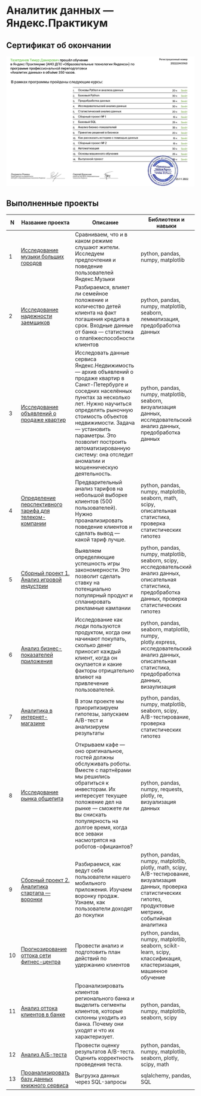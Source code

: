# Аналитик данных — Яндекс.Практикум

## Сертификат об окончании
![](https://github.com/timurka/Yandex-Praktikum/blob/main/yandex_diplom.png?raw=true)

## Выполненные проекты

| N | Название проекта  | Описание | Библиотеки и навыки |
| ------------- | ------------- | ------------- | ------------- |
| 1 | [Исследование музыки больших городов](https://github.com/timurka/Yandex-Praktikum/blob/main/1.%20Музыка%20больших%20городов/project1.ipynb) | Сравниваем, что и в каком режиме слушают жители. Исследуем предпочтения и поведение пользователей Яндекс.Музыки  | python, pandas, numpy, matplotlib |
| 2 | [Исследование надежности заемщиков](https://github.com/timurka/Yandex-Praktikum/blob/main/2.%20Предобработка%20данных/project2_predobrabotka.ipynb)  | Разбираемся, влияет ли семейное положение и количество детей клиента на факт погашения кредита в срок. Входные данные от банка — статистика о платёжеспособности клиентов | python, pandas, numpy, matplotlib, seaborn, лемматизация, предобработка данных |
| 3 | [Исследование объявлений о продаже квартир](https://github.com/timurka/Yandex-Praktikum/blob/main/3.%20Исследовательский%20анализ%20данных/project3_EDA.ipynb)  | Исследовать данные сервиса Яндекс.Недвижимость — архив объявлений о продаже квартир в Санкт-Петербурге и соседних населённых пунктах за несколько лет. Нужно научиться определять рыночную стоимость объектов недвижимости. Задача — установить параметры. Это позволит построить автоматизированную систему: она отследит аномалии и мошенническую деятельность. | python, pandas, numpy, matplotlib, seaborn, визуализация данных, исследовательский анализ данных, предобработка данных |
| 4 | [Определение перспективного тарифа для телеком-компании](https://github.com/timurka/Yandex-Praktikum/blob/main/4.%20Стат.%20анализ%20данных/project4.ipynb)  | Предварительный анализ тарифов на небольшой выборке клиентов (500 пользователей). Нужно проанализировать поведение клиентов и сделать вывод — какой тариф лучше. | python, pandas, numpy, matplotlib, seaborn, math, scipy, описательная статистика, проверка статистических гипотез |
| 5 | [Сборный проект 1. Анализ игровой индустрии](https://github.com/timurka/Yandex-Praktikum/blob/main/5.%20Сборный%20проект%201/project5_sborny.ipynb)  | Выявляем определяющие успешность игры закономерности. Это позволит сделать ставку на потенциально популярный продукт и спланировать рекламные кампании | python, pandas, numpy, matplotlib, seaborn, scipy, исследовательский анализ данных, описательная статистика, предобработка данных, проверка статистических гипотез |
| 6 | [Анализ бизнес-показателей приложения](https://github.com/timurka/Yandex-Praktikum/blob/main/6.%20Анализ%20бизнес-показателей/project6_metrics.ipynb) | Исследование как люди пользуются продуктом, когда они начинают покупать, сколько денег приносит каждый клиент, когда он окупается и какие факторы отрицательно влияют на привлечение пользователей.  | python, pandas, seaborn, matplotlib, numpy, plotly.express, исследовательский анализ данных, описательная статистика, предобработка данных, визаулизация |
| 7 | [Аналитика в интернет-магазине](https://github.com/timurka/Yandex-Praktikum/blob/main/7.%20Принятие%20решений%20в%20бизнесе/project7_decisions.ipynb)  | В этом проекте мы приоритизируем гипотезы, запускаем A/B-тест и анализируем результаты | python, pandas, numpy, matplotlib, seaborn, scipy, A/B-тестирование, проверка статистических гипотез |
| 8 | [Исследование рынка общепита](https://github.com/timurka/Yandex-Praktikum/blob/main/8.%20Истории%20с%20помощью%20данных/project8_history.ipynb) | Открываем кафе — оно оригинальное, гостей должны обслуживать роботы. Вместе с партнёрами мы решились обратиться к инвесторам. Их интересует текущее положение дел на рынке — сможете ли вы снискать популярность на долгое время, когда все зеваки насмотрятся на роботов-официантов? | python, pandas, numpy, requests, plotly, re, визуализация данных |
| 9 | [Сборный проект 2. Аналитика стартапа — воронки](https://github.com/timurka/Yandex-Praktikum/blob/main/9.%20Сборный%20проект%20-%201/project9_sborny.ipynb) | Разбираемся, как ведут себя пользователи нашего мобильного приложения. Изучаем воронку продаж. Узнаем, как пользователи доходят до покупки | python, pandas, numpy, matplotlib, plotly, math, scipy, A/B-тестирование, визуализация данных, проверка статистических гипотез, продуктовые метрики, событийная аналитика |
| 10 | [Прогнозирование оттока сети фитнес-центра](https://github.com/timurka/Yandex-Praktikum/blob/main/10.%20Основы%20машинного%20обучения/project10_ML.ipynb) | Провести анализ и подготовить план действий по удержанию клиентов | python, pandas, numpy, matplotlib, seaborn, scikit-learn, scipy, классификация, кластеризация, машинное обучение |
| 11 | [Анализ оттока клиентов в банке](https://github.com/timurka/Yandex-Praktikum/blob/main/11.%20Анализ%20оттока%20клиентов%20в%20банке/project_11.ipynb) | Проанализировать клиентов регионального банка и выделить сегменты клиентов, которые склонны уходить из банка. Почему они уходят и что их характеризует. | python, pandas, numpy, matplotlib, seaborn, scipy |
| 12 | [Анализ А/Б-теста](https://github.com/timurka/Yandex-Praktikum/blob/main/12.%20Анализ%20АБ-теста/project12ab.ipynb) | Провести оценку результатов A/B-теста. Оценить корректность проведения теста. | python, pandas, numpy, matplotlib, seaborn, plotly, scipy, math |
| 13 | [Проанализировать базу данных книжного сервиса](https://github.com/timurka/Yandex-Praktikum/blob/main/13.%20SQL-запросы/project12_sql.ipynb) | Выгрузка данных через SQL-запросы | sqlalchemy, pandas, SQL |
